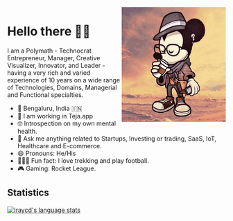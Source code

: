 <img align="right" src="https://github.com/iraycd/iraycd/blob/master/profile.gif" alt="Illustration of me" width=240px height=265px/>

# Hello there 👋🏽

I am a Polymath - Technocrat Entrepreneur, Manager, Creative Visualizer, Innovator, and Leader - having a very rich and varied experience of 10 years on a wide range of Technologies, Domains, Managerial and Functional specialties.

- 📍 Bengaluru, India 🇮🇳
- 📱 I am working in Teja.app
- 🤓 Introspection on my own mental health.
- 💬 Ask me anything related to Startups, Investing or trading, SaaS, IoT, Healthcare and E-commerce.
- 😄 Pronouns: He/His
- 🚴🏽‍♀️ Fun fact: I love trekking and play football.
- 🎮 Gaming: Rocket League.



## Statistics

<a href="https://github.com/iraycd"><img align="center" src="https://github-readme-stats.vercel.app/api/top-langs/?username=iraycd&layout=compact&langs_count=10&hide_border=true&theme=onedark&custom_title=Most+used+languages" alt="iraycd's language stats" /></a>
